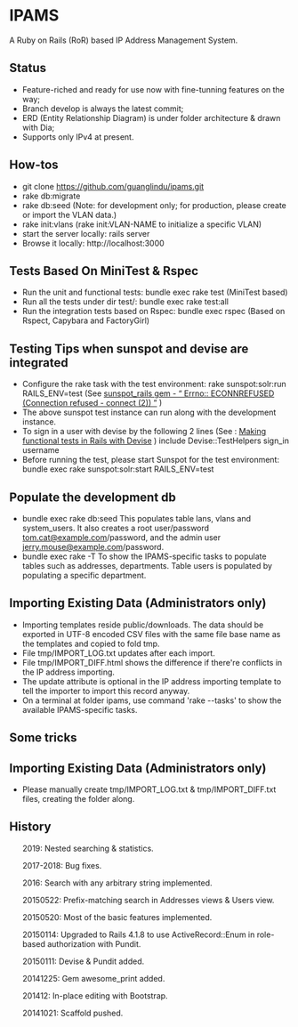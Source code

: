 IPAMS
=============

A Ruby on Rails (RoR) based IP Address Management System.

Status
------
* Feature-riched and ready for use now with fine-tunning features on the way;
* Branch develop is always the latest commit;
* ERD (Entity Relationship Diagram) is under folder architecture & drawn with Dia;
* Supports only IPv4 at present.
 
How-tos
------
* git clone https://github.com/guanglindu/ipams.git
* rake db:migrate
* rake db:seed (Note: for development only; for production, please create or import the VLAN data.)
* rake init:vlans (rake init:VLAN-NAME to initialize a specific VLAN)
* start the server locally: rails server
* Browse it locally: http://localhost:3000

Tests Based On MiniTest & Rspec
------
* Run the unit and functional tests: bundle exec rake test (MiniTest based)
* Run all the tests under dir test/: bundle exec rake test:all
* Run the integration tests based on Rspec: bundle exec rspec (Based on Rspect, Capybara and FactoryGirl)

Testing Tips when sunspot and devise are integrated
------
* Configure the rake task with the test environment: rake sunspot:solr:run RAILS_ENV=test (See [sunspot_rails gem - “ Errno:: ECONNREFUSED (Connection refused - connect (2)) ”](http://stackoverflow.com/questions/7687343/sunspot-rails-gem-errno-econnrefused-connection-refused-connect-2) )
* The above sunspot test instance can run along with the development instance.
* To sign in a user with devise by the following 2 lines (See : [Making functional tests in Rails with Devise](http://stackoverflow.com/questions/3187287/making-functional-tests-in-rails-with-devise) )
   include Devise::TestHelpers
   sign_in username
* Before running the test, please start Sunspot for the test environment:
bundle exec rake sunspot:solr:start RAILS_ENV=test

Populate the development db
------
* bundle exec rake db:seed
This populates table lans, vlans and system_users. It also creates a root user/password tom.cat@example.com/password, and the admin user jerry.mouse@example.com/password.
* bundle exec rake -T
To show the IPAMS-specific tasks to populate tables such as addresses, departments. Table users is populated by populating a specific department.

Importing Existing Data (Administrators only)
------
* Importing templates reside public/downloads. The data should be exported in UTF-8 encoded CSV files with the same file base name as the templates and copied to fold tmp.
* File tmp/IMPORT_LOG.txt updates after each import.
* File tmp/IMPORT_DIFF.html shows the difference if there're conflicts in the IP address importing.
* The update attribute is optional in the IP address importing template to tell the importer to import this record anyway.
* On a terminal at folder ipams, use command 'rake --tasks' to show the available IPAMS-specific tasks.

Some tricks
------
Importing Existing Data (Administrators only)
------
* Please manually create tmp/IMPORT_LOG.txt & tmp/IMPORT_DIFF.txt files, creating the folder along.

History
------
<ol>2019: Nested searching & statistics.</ol>
<ol>2017-2018: Bug fixes.</ol>
<ol>2016: Search with any arbitrary string implemented.</ol>
<ol>20150522: Prefix-matching search in Addresses views & Users view.</ol>
<ol>20150520: Most of the basic features implemented.</ol>
<ol>20150114: Upgraded to Rails 4.1.8 to use ActiveRecord::Enum in role-based authorization with Pundit.</ol>
<ol>20150111: Devise & Pundit added.</ol>
<ol>20141225: Gem awesome_print added.</ol>
<ol>201412: In-place editing with Bootstrap.</ol>
<ol>20141021: Scaffold pushed.</ol>
